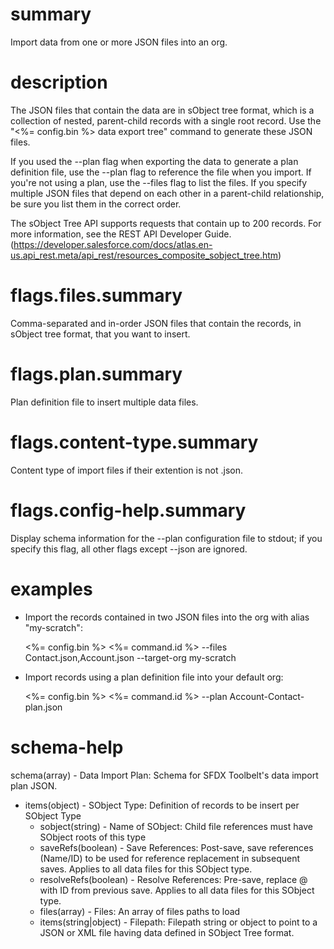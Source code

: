 # summary

Import data from one or more JSON files into an org.

# description

The JSON files that contain the data are in sObject tree format, which is a collection of nested, parent-child records with a single root record. Use the "<%= config.bin %> data export tree" command to generate these JSON files.

If you used the --plan flag when exporting the data to generate a plan definition file, use the --plan flag to reference the file when you import. If you're not using a plan, use the --files flag to list the files. If you specify multiple JSON files that depend on each other in a parent-child relationship, be sure you list them in the correct order.

The sObject Tree API supports requests that contain up to 200 records. For more information, see the REST API Developer Guide. (https://developer.salesforce.com/docs/atlas.en-us.api_rest.meta/api_rest/resources_composite_sobject_tree.htm)

# flags.files.summary

Comma-separated and in-order JSON files that contain the records, in sObject tree format, that you want to insert.

# flags.plan.summary

Plan definition file to insert multiple data files.

# flags.content-type.summary

Content type of import files if their extention is not .json.

# flags.config-help.summary

Display schema information for the --plan configuration file to stdout; if you specify this flag, all other flags except --json are ignored.

# examples

- Import the records contained in two JSON files into the org with alias "my-scratch":

  <%= config.bin %> <%= command.id %> --files Contact.json,Account.json --target-org my-scratch

- Import records using a plan definition file into your default org:

  <%= config.bin %> <%= command.id %> --plan Account-Contact-plan.json

# schema-help

schema(array) - Data Import Plan: Schema for SFDX Toolbelt's data import plan JSON.

- items(object) - SObject Type: Definition of records to be insert per SObject Type
  - sobject(string) - Name of SObject: Child file references must have SObject roots of this type
  - saveRefs(boolean) - Save References: Post-save, save references (Name/ID) to be used for reference replacement in subsequent saves. Applies to all data files for this SObject type.
  - resolveRefs(boolean) - Resolve References: Pre-save, replace @<reference> with ID from previous save. Applies to all data files for this SObject type.
  - files(array) - Files: An array of files paths to load
  - items(string|object) - Filepath: Filepath string or object to point to a JSON or XML file having data defined in SObject Tree format.
